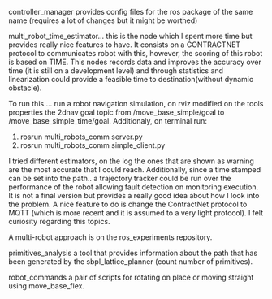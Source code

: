 controller_manager provides config files for the ros package of the same name (requires a lot of changes but it might be worthed)

multi_robot_time_estimator... this is the node which I spent more time but provides really nice features to have. It consists on a CONTRACTNET protocol to communicates robot with this, however, the scoring of this robot is based on TIME. This nodes records data and improves the accuracy over time (it is still on a development level) and through statistics and linearization could provide a feasible time to destination(without dynamic obstacle).

To run this.... run a robot navigation simulation, on rviz modified on the tools properties the 2dnav goal topic from /move_base_simple/goal to /move_base_simple_time/goal. Additionaly, on terminal run:

1. rosrun multi_robots_comm server.py
2. rosrun multi_robots_comm simple_client.py

I tried different estimators, on the log the ones that are shown as warning are the most accurate that I could reach. Additionally, since a time stamped can be set into the path.. a trajectory tracker could be run over the performance of the robot allowing fault detection on monitoring execution. It is not a final version but provides a really good idea about how I look into the problem. A nice feature to do is change the ContractNet protocol to MQTT (which is more recent and it is assumed to a very light protocol). I felt curiosity regarding this topics.

A multi-robot approach is on the ros_experiments repository.

primitives_analysis a tool that provides information about the path that has been generated by the sbpl_lattice_planner (count number of primitives).

robot_commands a pair of scripts for rotating on place or moving straight using move_base_flex.
